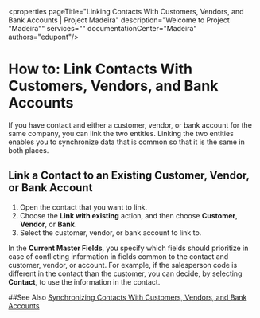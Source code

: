 <properties
                pageTitle="Linking Contacts With Customers, Vendors, and Bank Accounts | Project Madeira" 
                description="Welcome to Project "Madeira"" 
                services="" 
                documentationCenter="Madeira"
                authors="edupont"/>

# How to: Link Contacts With Customers, Vendors, and Bank Accounts
If you have contact and either a customer, vendor, or bank account for the same company, you can link the two entities. Linking the two entities enables you to synchronize data that is common so that it is the same in both places.

## Link a Contact to an Existing Customer, Vendor, or Bank Account 
1. Open the contact that you want to link. 
2. Choose the **Link with existing** action, and then choose **Customer**, **Vendor**, or **Bank**.
3. Select the customer, vendor, or bank account to link to.
  
 In the **Current Master Fields**, you specify which fields should prioritize in case of conflicting information in fields common to the contact and customer, vendor, or account. For example, if the salesperson code is different in the contact than the customer, you can decide, by selecting **Contact**, to use the information in the contact. 


##See Also
[Synchronizing Contacts With Customers, Vendors, and Bank Accounts](marketing-synchronize-contacts-customers-vendors-bank-accounts.md)
